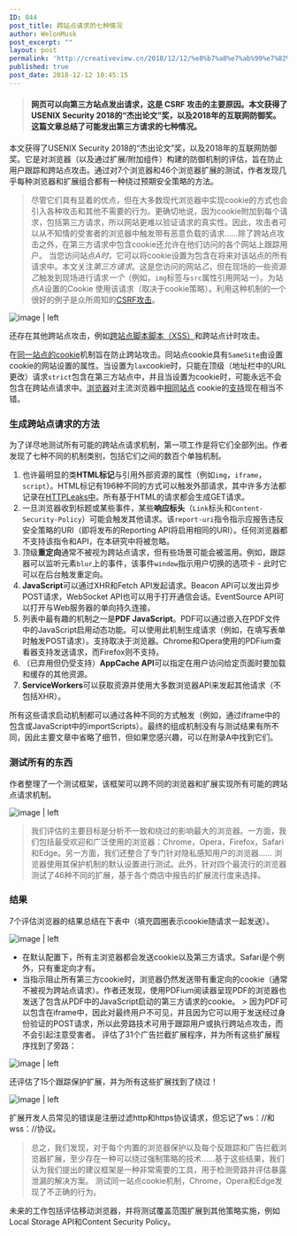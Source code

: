 ```yaml
---
ID: 844
post_title: 跨站点请求的七种情况
author: WelonMusk
post_excerpt: ""
layout: post
permalink: 'http://creativeview.cn/2018/12/12/%e8%b7%a8%e7%ab%99%e7%82%b9%e8%af%b7%e6%b1%82%e7%9a%84%e4%b8%83%e7%a7%8d%e6%83%85%e5%86%b5/'
published: true
post_date: 2018-12-12 10:45:15
---
```

<blockquote>
  <h4><a name="himhdt"></a> <span data-type="color" style="color:rgb(38, 38, 38)"><span data-type="background" style="background-color:rgb(255, 255, 255)">网页可以向第三方站点发出请求，这是 CSRF 攻击的主要原因。</span></span><span data-type="color" style="color:rgb(34, 34, 34)"><span data-type="background" style="background-color:rgb(254, 254, 254)">本文获得了USENIX Security 2018的“杰出论文”奖，以及2018年的互联网防御奖。</span></span><span data-type="color" style="color:rgb(38, 38, 38)"><span data-type="background" style="background-color:rgb(255, 255, 255)">这篇文章总结了可能发出第三方请求的七种情况。</span></span></h4>
</blockquote>

<!--more-->

本文获得了USENIX Security 2018的“杰出论文”奖，以及2018年的互联网防御奖。它是对浏览器（以及通过扩展/附加组件）构建的防御机制的评估，旨在防止用户跟踪和跨站点攻击。通过对7个浏览器和46个浏览器扩展的测试，作者发现几乎每种浏览器和扩展组合都有一种绕过预期安全策略的方法。

<blockquote>
  尽管它们具有显着的优点，但在大多数现代浏览器中实现cookie的方式也会引入各种攻击和其他不需要的行为。更确切地说，因为cookie附加到每个请求，包括第三方请求，所以网站更难以验证请求的真实性。因此，攻击者可以从不知情的受害者的浏览器中触发带有恶意负载的请求......除了跨站点攻击之外，在第三方请求中包含cookie还允许在他们访问的各个网站上跟踪用户。
  当您访问站点<em>A时</em>，它可以将cookie设置为包含在将来对该站点的所有请求中。本文关注<em>第三方请求</em>。这是您访问的网站<em>乙</em>，但在现场的一些资源<em>乙</em>触发到现场进行请求<em>一个</em>（例如，<code>img</code>标签与<code>src</code>属性引用网站<em>一</em>）。为站点<em>A</em>设置的Cookie 使用该请求（取决于cookie策略）。利用这种机制的一个很好的例子是众所周知的<a href="https://www.owasp.org/index.php/Cross-Site_Request_Forgery_(CSRF)">CSRF攻击</a>。
</blockquote>

<img src="https://adriancolyer.files.wordpress.com/2018/08/cross-site-fig-1.jpeg?w=480" alt="image | left" title="" />

还存在其他跨站点攻击，例如<a href="https://www.owasp.org/index.php/Cross-site_Scripting_(XSS)">跨站点脚本脚本（XSS）</a>和跨站点计时攻击。

在<a href="https://www.owasp.org/index.php/SameSite">同一站点的cookie</a>机制旨在防止跨站攻击。同站点cookie具有<code>SameSite</code>由设置cookie的网站设置的属性。当设置为<code>lax</code>cookie时，只能在顶级（地址栏中的URL更改）请求<code>strict</code>包含在第三方站点中，并且当设置为cookie时，可能永远不会包含在跨站点请求中。<a href="https://caniuse.com/#feat=same-site-cookie-attribute">浏览器</a>对主流浏览器中<a href="https://caniuse.com/#feat=same-site-cookie-attribute">相同站点</a> cookie的<a href="https://caniuse.com/#feat=same-site-cookie-attribute">支持</a>现在相当不错。

<h3>生成跨站点请求的方法</h3>

为了详尽地测试所有可能的跨站点请求机制，第一项工作是将它们全部列出。作者发现了七种不同的机制类别，包括它们之间的数百个单独机制。

<ol>
<li>也许最明显的类<strong>HTML标记</strong>与引用外部资源的属性（例如<code>img</code>，<code>iframe</code>，<code>script</code>）。HTML标记有196种不同的方式可以触发外部请求，其中许多方法都记录在<a href="https://github.com/cure53/HTTPLeaks">HTTPLeaks中</a>。所有基于HTML的请求都会生成GET请求。</li>
<li>一旦浏览器收到标题或某些事件，某些<strong>响应标头</strong>（<code>Link</code>标头和<code>Content-Security-Policy</code>）可能会触发其他请求。该<code>report-uri</code>指令指示应报告违反安全策略的URI（即将发布的Reporting API将启用相同的URI）。任何浏览器都不支持该指令和API，在本研究中将被忽略。</li>
<li>顶级<strong>重定向</strong>通常不被视为跨站点请求，但有些场景可能会被滥用。例如，跟踪器可以监听元素<code>blur</code>上的事件，该事件<code>window</code>指示用户切换的选项卡 - 此时它可以在后台触发重定向。</li>
<li><strong>JavaScript</strong>可以通过XHR和Fetch API发起请求。Beacon API可以发出异步POST请求，WebSocket API也可以用于打开通信会话。EventSource API可以打开与Web服务器的单向持久连接。</li>
<li>列表中最有趣的机制之一是<strong>PDF JavaScript</strong>。PDF可以通过嵌入在PDF文件中的JavaScript启用动态功能。可以使用此机制生成请求（例如，在填写表单时触发POST请求）。支持取决于浏览器。Chrome和Opera使用的PDFium查看器支持发送请求，而Firefox则不支持。</li>
<li>（已弃用但仍受支持）<strong>AppCache API</strong>可以指定在用户访问给定页面时要加载和缓存的其他资源。</li>
<li><strong>ServiceWorkers</strong>可以获取资源并使用大多数浏览器API来发起其他请求（不包括XHR）。</li>
</ol>

所有这些请求启动机制都可以通过各种不同的方式触发（例如，通过iframe中的包含或JavaScript中的importScripts）。最终的组成机制没有与测试结果有所不同，因此主要文章中省略了细节，但如果您感兴趣，可以在附录A中找到它们。

<h3>测试所有的东西</h3>

作者整理了一个测试框架，该框架可以跨不同的浏览器和扩展实现所有可能的跨站点请求机制。

<img src="https://adriancolyer.files.wordpress.com/2018/08/cross-site-fig-2.jpeg?w=640" alt="image | left" title="" />

<blockquote>
  我们评估的主要目标是分析不一致和绕过的影响最大的浏览器。一方面，我们包括最受欢迎和广泛使用的浏览器：Chrome，Opera，Firefox，Safari和Edge。另一方面，我们还整合了专门针对隐私感知用户的浏览器......
  浏览器使用其保护机制的默认设置进行测试。此外，针对四个最流行的浏览器测试了46种不同的扩展，基于各个商店中报告的扩展流行度来选择。
</blockquote>

<h3>结果</h3>

7个评估浏览器的结果总结在下表中（填充圆圈表示cookie随请求一起发送）。

<img src="https://adriancolyer.files.wordpress.com/2018/08/cross-site-table-1.jpeg?w=640" alt="image | left" title="" />

<ul>
<li>在默认配置下，所有主浏览器都会发送cookie以及第三方请求。Safari是个例外，只有重定向才有。</li>
<li>当指示阻止所有第三方cookie时，浏览器仍然发送带有重定向的cookie（通常不被视为跨站点请求）。作者还发现，使用PDFium阅读器呈现PDF的浏览器也发送了包含从PDF中的JavaScript启动的第三方请求的cookie。
> 因为PDF可以包含在iframe中，因此对最终用户不可见，并且因为它可以用于发送经过身份验证的POST请求，所以此旁路技术可用于跟踪用户或执行跨站点攻击，而不会引起注意受害者。
评估了31个广告拦截扩展程序，并为所有这些扩展程序找到了旁路：</li>
</ul>

<img src="https://adriancolyer.files.wordpress.com/2018/08/cross-site-table-2.jpeg?w=640" alt="image | left" title="" />

还评估了15个跟踪保护扩展，并为所有这些扩展找到了绕过！

<img src="https://adriancolyer.files.wordpress.com/2018/08/cross-site-table-3.jpeg?w=640" alt="image | left" title="" />

扩展开发人员常见的错误是注册过滤http和https协议请求，但忘记了ws：//和wss：//协议。

<blockquote>
  总之，我们发现，对于每个内置的浏览器保护以及每个反跟踪和广告拦截浏览器扩展，至少存在一种可以绕过强制策略的技术......基于这些结果，我们认为我们提出的建议框架是一种非常需要的工具，用于检测旁路并评估暴露泄漏的解决方案。
  测试同一站点cookie机制，Chrome，Opera和Edge发现了不正确的行为。
</blockquote>

未来的工作包括评估移动浏览器，并将测试覆盖范围扩展到其他策略实施，例如Local Storage API和Content Security Policy。